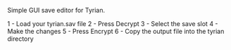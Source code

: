 Simple GUI save editor for Tyrian.

1 - Load your tyrian.sav file
2 - Press Decrypt
3 - Select the save slot
4 - Make the changes
5 - Press Encrypt
6 - Copy the output file into the tyrian directory
